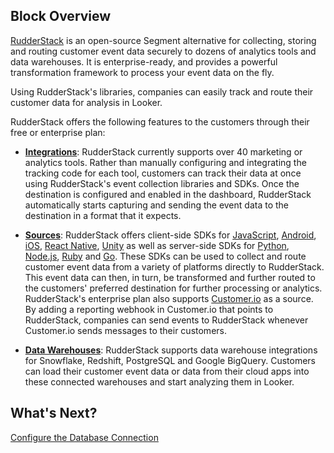 ## Block Overview

[RudderStack](https://rudderstack.com/) is an open-source Segment alternative for collecting, storing and routing customer event data securely to dozens of analytics tools and data warehouses. It is enterprise-ready, and provides a powerful transformation framework to process your event data on the fly.

Using RudderStack's libraries, companies can easily track and route their customer data for analysis in Looker. 

RudderStack offers the following features to the customers through their free or enterprise plan:

- [**Integrations**](https://docs.rudderstack.com/destinations-guides): RudderStack currently supports over 40 marketing or analytics tools. Rather than manually configuring and integrating the tracking code for each tool, customers can track their data at once using RudderStack's event collection libraries and SDKs. Once the destination is configured and enabled in the dashboard, RudderStack automatically starts capturing and sending the event data to the destination in a format that it expects.

- [**Sources**](https://docs.rudderstack.com/sources-guides): RudderStack offers client-side SDKs for [JavaScript](https://docs.rudderstack.com/rudderstack-sdk-integration-guides/rudderstack-javascript-sdk), [Android](https://docs.rudderstack.com/rudderstack-sdk-integration-guides/rudderstack-android-sdk), [iOS](https://docs.rudderstack.com/rudderstack-sdk-integration-guides/rudderstack-ios-sdk), [React Native](https://docs.rudderstack.com/rudderstack-sdk-integration-guides/rudderstack-react-native-sdk), [Unity](https://docs.rudderstack.com/rudderstack-sdk-integration-guides/getting-started-with-unity-sdk) as well as server-side SDKs for [Python](https://docs.rudderstack.com/rudderstack-sdk-integration-guides/rudderstack-python-sdk), [Node.js](https://docs.rudderstack.com/rudderstack-sdk-integration-guides/rudderstack-node-sdk), [Ruby](https://docs.rudderstack.com/rudderstack-sdk-integration-guides/rudderstack-ruby-sdk) and [Go](https://docs.rudderstack.com/rudderstack-sdk-integration-guides/rudderstack-go-sdk). These SDKs can be used to collect and route customer event data from a variety of platforms directly to RudderStack. This event data can then, in turn, be transformed and further routed to the customers' preferred destination for further processing or analytics. RudderStack's enterprise plan also supports [Customer.io](https://docs.rudderstack.com/sources-guides/customerio) as a source. By adding a reporting webhook in Customer.io that points to RudderStack, companies can send events to RudderStack whenever Customer.io sends messages to their customers.

- [**Data Warehouses**](https://docs.rudderstack.com/data-warehouse-integration-guides): RudderStack supports data warehouse integrations for Snowflake, Redshift, PostgreSQL and Google BigQuery. Customers can load their customer event data or data from their cloud apps into these connected warehouses and start analyzing them in Looker.

## What's Next?
[Configure the Database Connection](https://github.com/rudderlabs/looker-snowflake/blob/master/_2_configuring_the_database_connection.md)

